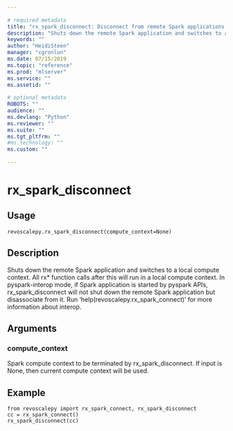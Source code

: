 ```yaml
--- 
 
# required metadata 
title: "rx_spark_disconnect: Disconnect from remote Spark applications (revoscalepy)" 
description: "Shuts down the remote Spark application and switches to a local compute context. All rx* function calls after this will run in a local compute context. In pyspark-interop mode, if Spark application is started by pyspark APIs, rx_spark_disconnect will not shut down the remote Spark application but disassociate from it. Run ‘help(revoscalepy.rx_spark_connect)’ for more information about interop." 
keywords: "" 
author: "HeidiSteen" 
manager: "cgronlun" 
ms.date: 07/15/2019
ms.topic: "reference" 
ms.prod: "mlserver" 
ms.service: "" 
ms.assetid: "" 
 
# optional metadata 
ROBOTS: "" 
audience: "" 
ms.devlang: "Python" 
ms.reviewer: "" 
ms.suite: "" 
ms.tgt_pltfrm: "" 
#ms.technology: "" 
ms.custom: "" 
 
---
```


# rx_spark_disconnect


 


## Usage



```
revoscalepy.rx_spark_disconnect(compute_context=None)
```





## Description

Shuts down the remote Spark application and switches to a local compute context.
All rx* function calls after this will run in a local compute context.
In pyspark-interop mode, if Spark application is started by pyspark APIs,
rx_spark_disconnect will not shut down the remote Spark application but disassociate from it.
Run ‘help(revoscalepy.rx_spark_connect)’ for more information about interop.


## Arguments


### compute_context

Spark compute context to be terminated by rx_spark_disconnect.
If input is None, then current compute context will be used.


## Example



```
from revoscalepy import rx_spark_connect, rx_spark_disconnect
cc = rx_spark_connect()
rx_spark_disconnect(cc)
```

